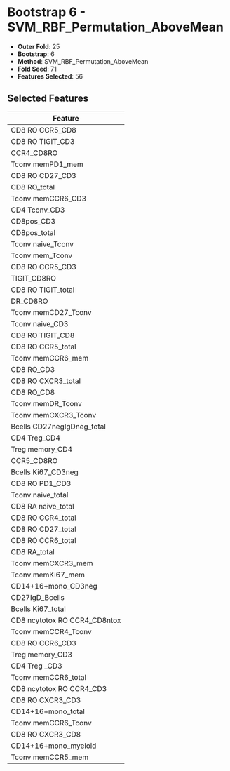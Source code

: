 # Bootstrap 6 - SVM_RBF_Permutation_AboveMean

- **Outer Fold**: 25
- **Bootstrap**: 6
- **Method**: SVM_RBF_Permutation_AboveMean
- **Fold Seed**: 71
- **Features Selected**: 56

## Selected Features

| Feature |
|---------|
| CD8 RO CCR5_CD8 |
| CD8 RO TIGIT_CD3 |
| CCR4_CD8RO |
| Tconv memPD1_mem |
| CD8 RO CD27_CD3 |
| CD8 RO_total |
| Tconv memCCR6_CD3 |
| CD4 Tconv_CD3 |
| CD8pos_CD3 |
| CD8pos_total |
| Tconv naive_Tconv |
| Tconv mem_Tconv |
| CD8 RO CCR5_CD3 |
| TIGIT_CD8RO |
| CD8 RO TIGIT_total |
| DR_CD8RO |
| Tconv memCD27_Tconv |
| Tconv naive_CD3 |
| CD8 RO TIGIT_CD8 |
| CD8 RO CCR5_total |
| Tconv memCCR6_mem |
| CD8 RO_CD3 |
| CD8 RO CXCR3_total |
| CD8 RO_CD8 |
| Tconv memDR_Tconv |
| Tconv memCXCR3_Tconv |
| Bcells CD27negIgDneg_total |
| CD4 Treg_CD4 |
| Treg memory_CD4 |
| CCR5_CD8RO |
| Bcells Ki67_CD3neg |
| CD8 RO PD1_CD3 |
| Tconv naive_total |
| CD8 RA naive_total |
| CD8 RO CCR4_total |
| CD8 RO CD27_total |
| CD8 RO CCR6_total |
| CD8 RA_total |
| Tconv memCXCR3_mem |
| Tconv memKi67_mem |
| CD14+16+mono_CD3neg |
| CD27IgD_Bcells |
| Bcells Ki67_total |
| CD8 ncytotox RO CCR4_CD8ntox |
| Tconv memCCR4_Tconv |
| CD8 RO CCR6_CD3 |
| Treg memory_CD3 |
| CD4 Treg _CD3 |
| Tconv memCCR6_total |
| CD8 ncytotox RO CCR4_CD3 |
| CD8 RO CXCR3_CD3 |
| CD14+16+mono_total |
| Tconv memCCR6_Tconv |
| CD8 RO CXCR3_CD8 |
| CD14+16+mono_myeloid |
| Tconv memCCR5_mem |
